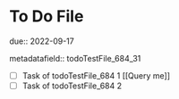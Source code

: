 # To Do File

due:: 2022-09-17

metadatafield:: todoTestFile_684\_31

- [ ] Task of todoTestFile_684 1 [[Query me]]
- [ ] Task of todoTestFile_684 2
